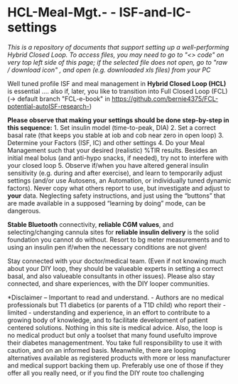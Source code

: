 # HCL-Meal-Mgt.- - ISF-and-IC-settings

*This is a repository of documents that support setting up a well-performing Hybrid Closed Loop. To access files, you may need to go to "<> code" on very top left side of this page; if the selected file does not open, go to  "raw  / download icon" , and open (e.g. downloaded xls files) from your PC*

Well tuned profile ISF and meal management in **Hybrid Closed Loop (HCL)** is essential ....  also if, later, you like to transition into Full Closed Loop (FCL) (-> default branch "FCL-e-book" in https://github.com/bernie4375/FCL-potential-autoISF-research-)

**Please observe that making your settings should be done step-by-step in this sequence:** 1. Set insulin model (time-to-peak, DIA)  2. Set a correct basal rate (that keeps you stable at iob and cob near zero in open loop) 3. Determine your
Factors (ISF, IC) and other settings 4. Do your Meal Management such that your desired (realistic) %TIR results. Besides an initial meal bolus (and anti-hypo snacks, if needed), try not to interfere with your closed loop  5. Observe if/when you have altered general insulin sensitivity (e.g. during and after exercise), and learn to temporarily adjust settings (and/or use Autosens, an Automation, or individually tuned dynamic factors).
Never copy what others report to use, but investigate and adjust to **your** data. Neglecting safety instructions, and just using the “buttons” that are made available in a supposed “learning by doing” mode, can be dangerous.

**Stable Bluetooth** connectivity, **reliable CGM values**, and selecting/changing cannula sites for **reliable insulin delivery** is the solid foundation you cannot do without. Resort to bg meter measurements and to using an insulin pen if/when the necessary conditions are not given!

Stay connected with your doctor/medical team. (Even if not knowing much about your DIY loop, they should be valueable experts in setting a correct basal, and also valueable consultants in other issues). 
Please also stay connected, and share experiences, with the DIY looper communities.

*Disclaimer – Important to read and understand. - 
Authors are no medical professionals but T1 diabetics (or parents of a T1D child) who report their -limited - understanding and experience, in an effort to contribute to a growing body of knowledge, and to facilitate development of patient centered solutions. 
Nothing in this site is medical advice. Also, the loop is no medical product but only a toolset that many found usefulto improve their diabetes managementment. You take full responsibility to use it with caution, and on an informed basis. 
Meanwhile, there are looping alternatives available as registered products with more or less manufacturer and medical support backing them up. Preferably use one of those if they offer all you really need, or if you find the DIY route too challenging   




